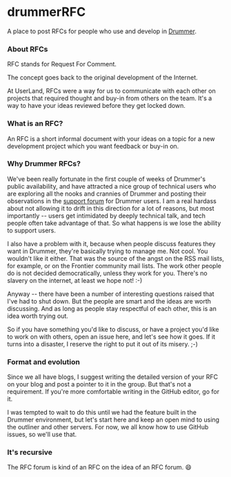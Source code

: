 # drummerRFC

A place to post RFCs for people who use and develop in <a href="http://drummer.scripting.com/">Drummer</a>. 

### About RFCs

RFC stands for Request For Comment.

The concept goes back to the original development of the Internet.

At UserLand, RFCs were a way for us to communicate with each other on projects that required thought and buy-in from others on the team. It's a way to have your ideas reviewed before they get locked down. 

### What is an RFC?

An RFC is a short informal document with your ideas on a topic for a new development project which you want feedback or buy-in on. 

### Why Drummer RFCs?

We've been really fortunate in the first couple of weeks of Drummer's public availability, and have attracted a nice group of technical users who are exploring all the nooks and crannies of Drummer and posting their observations in the <a href="https://github.com/scripting/drummerSupport/issues">support forum</a> for Drummer users. I am a real hardass about not allowing it to drift in this direction for a lot of reasons, but most importantly -- users get intimidated by deeply technical talk, and tech people often take advantage of that. So what happens is we lose the ability to support users. 

I also have a problem with it, because when people discuss features they want in Drummer, they're basically trying to manage me. Not cool. You wouldn't like it either. That was the source of the angst on the RSS mail lists, for example, or on the Frontier community mail lists. The work other people do is not decided democratically, unless they work for you. There's no slavery on the internet, at least we hope not! :-)

Anyway -- there have been a number of interesting questions raised that I've had to shut down. But the people are smart and the ideas are worth discussing. And as long as people stay respectful of each other, this is an idea worth trying out. 

So if you have something you'd like to discuss, or have a project you'd like to work on with others, open an issue here, and let's see how it goes. If it turns into a disaster, I reserve the right to put it out of its misery. ;-)

### Format and evolution

Since we all have blogs, I suggest writing the detailed version of your RFC on your blog and post a pointer to it in the group. But that's not a requirement. If you're more comfortable writing in the GitHub editor, go for it.

I was tempted to wait to do this until we had the feature built in the Drummer environment, but let's start here and keep an open mind to using the outliner and other servers. For now, we all know how to use GitHub issues, so we'll use that. 

### It's recursive

The RFC forum is kind of an RFC on the idea of an RFC forum. :smile:

